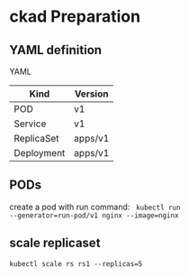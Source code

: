 # ckad Preparation

## YAML definition

YAML


Kind	| Version
--- | ---
POD	| v1
Service | v1
ReplicaSet | apps/v1
Deployment | apps/v1

## PODs
   create a pod with run command: <code> kubectl run --generator=run-pod/v1 nginx --image=nginx</code>

## scale replicaset
 <code>kubectl scale rs rs1 --replicas=5</code>
